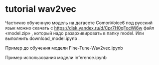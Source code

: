 # tutorial wav2vec

Частично обученную модель на датасете ComonVoice6 под русский язык можно скачать с    https://disk.yandex.ru/d/Cpr7H0qFocWi6w  файл «model.zip» , который надо разархивировать в папку model. Или выполнить download_model.ipynb .

Пример до обучения модели Fine-Tune-Wav2vec.ipynb

Пример использования модели inference.ipynb

